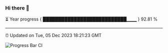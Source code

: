 ### Hi there 👋

⏳ Year progress { ███████████████████████████▁▁▁ } 92.81 %

---

⏰ Updated on Tue, 05 Dec 2023 18:21:23 GMT

![Progress Bar CI](https://github.com/ZhaoGui/ZhaoGui/workflows/Progress%20Bar%20CI/badge.svg)
